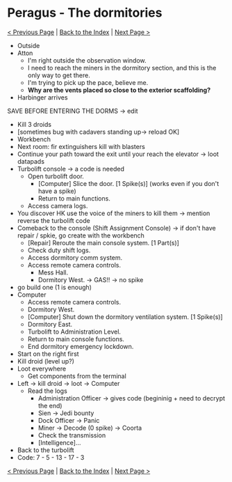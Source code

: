 # Peragus - The dormitories

[< Previous Page](../04_Peragus.md) |
[Back to the Index](../index.md) |
[Next Page >](./06_Peragus.md)


- Outside
- Atton
    - I'm right outside the observation window.
    - I need to reach the miners in the dormitory section, and this is the only way to get there.
    - I'm trying to pick up the pace, believe me.
    - **Why are the vents placed so close to the exterior scaffolding?**
- Harbinger arrives

SAVE BEFORE ENTERING THE DORMS -> edit

- Kill 3 droids
- [sometimes bug with cadavers standing up-> reload OK]
- Workbench
- Next room: fir extinguishers kill with blasters
- Continue your path toward the exit until your reach the elevator -> loot datapads
- Turbolift console -> a code is needed
  - Open turbolift door.
    - [Computer] Slice the door. [1 Spike(s)] (works even if you don't have a spike)
    - Return to main functions.
  - Access camera logs.
- You discover HK use the voice of the miners to kill them -> mention reverse the turbolift code
- Comeback to the console (Shift Assignment Console) -> if don't have repair / spkie, go create with the workbench
    - [Repair] Reroute the main console system. [1 Part(s)]
    - Check duty shift logs.
    - Access dormitory comm system.
    - Access remote camera controls.
        - Mess Hall.
        - Dormitory West. -> GAS!! -> no spike
- go build one (1 is enough)
- Computer
    - Access remote camera controls.
    - Dormitory West.
    - [Computer] Shut down the dormitory ventilation system. [1 Spike(s)]
    - Dormitory East.
    - Turbolift to Administration Level.
    - Return to main console functions.
    - End dormitory emergency lockdown.
- Start on the right first
- Kill droid (level up?)
- Loot everywhere
  - Get components from the terminal
- Left -> kill droid -> loot -> Computer
    - Read the logs
        - Administration Officer -> gives code (begininig + need to decrypt the end)
        - Sien -> Jedi bounty
        - Dock Officer -> Panic
        - Miner -> Decode (0 spike) -> Coorta
        - Check the transmission
        - [Intelligence]...
- Back to the turbolift
- Code: 7 - 5 - 13 - 17 - 3


[< Previous Page](../04_Peragus.md) |
[Back to the Index](../index.md) |
[Next Page >](./06_Peragus.md)
